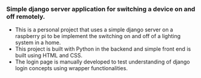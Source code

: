<h3>Simple django server application for switching a device on and off remotely.</h3>

<ul>
<li>This is a personal project that uses a simple django server on a raspberry pi to be implement the switching on and off of a lighting system in a home.</li>
<li>This project is built with Python in the backend and simple front end is built using HTML and CSS.</li>
<li>The login page is manually developed to test understanding of django login concepts using wrapper functionalities.</li>
</ul>
